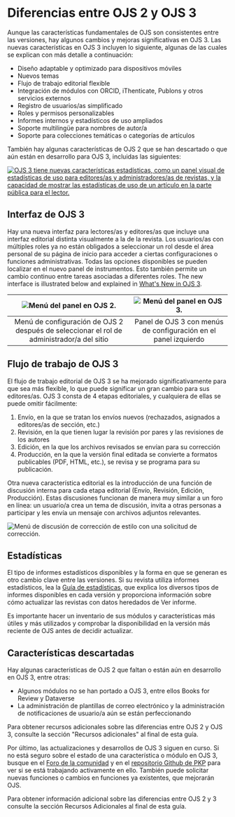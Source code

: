 # Diferencias entre OJS 2 y OJS 3

Aunque las características fundamentales de OJS son consistentes entre las versiones, hay algunos cambios y mejoras significativas en OJS 3. Las nuevas características en OJS 3 incluyen lo siguiente, algunas de las cuales se explican con más detalle a continuación:

* Diseño adaptable y optimizado para dispositivos móviles
* Nuevos temas
* Flujo de trabajo editorial flexible
* Integración de módulos con ORCID, iThenticate, Publons y otros servicios externos
* Registro de usuarios/as simplificado
* Roles y permisos personalizables
* Informes internos y estadísticos de uso ampliados
* Soporte multilingüe para nombres de autor/a
* Soporte para colecciones temáticas o categorías de artículos

También hay algunas características de OJS 2 que se han descartado o que aún están en desarrollo para OJS 3, incluidas las siguientes:

[![OJS 3 tiene nuevas características estadísticas, como un panel visual de estadísticas de uso para editores/as y administradores/as de revistas, y la capacidad de mostrar las estadísticas de uso de un artículo en la parte pública para el lector.](https://img.youtube.com/vi/UFkEj2kXd-0/0.jpg)](https://www.youtube.com/watch?feature=player_embedded&v=UFkEj2kXd-0&list=PLg358gdRUrDX7Ai8HcN2vqPM1g0HHG7nu)

## Interfaz de OJS 3

Hay una nueva interfaz para lectores/as y editores/as que incluye una interfaz editorial distinta visualmente a la de la revista. Los usuarios/as con múltiples roles ya no están obligados a seleccionar un rol desde el área personal de su página de inicio para acceder a ciertas configuraciones o funciones administrativas. Todas las opciones disponibles se pueden localizar en el nuevo panel de instrumentos. Esto también permite un cambio continuo entre tareas asociadas a diferentes roles. The new interface is illustrated below and explained in [What's New in OJS 3](https://docs.pkp.sfu.ca/learning-ojs/3.2/en/introduction#whats-new-in-ojs-3).

|                 ![Menú del panel en OJS 2.](./assets/ojs-2-settings.png)                  |    ![Menú del panel en OJS 3.](./assets/ojs-3-dashboard.png)    |
|:-----------------------------------------------------------------------------------------:|:---------------------------------------------------------------:|
| Menú de configuración de OJS 2 después de seleccionar el rol de administrador/a del sitio | Panel de OJS 3 con menús de configuración en el panel izquierdo |

## Flujo de trabajo de OJS 3

El flujo de trabajo editorial de OJS 3 se ha mejorado significativamente para que sea más flexible, lo que puede significar un gran cambio para sus editores/as. OJS 3 consta de 4 etapas editoriales, y cualquiera de ellas se puede omitir fácilmente:

1. Envío, en la que se tratan los envíos nuevos (rechazados, asignados a editores/as de sección, etc.)
2. Revisión, en la que tienen lugar la revisión por pares y las revisiones de los autores
3. Edición, en la que los archivos revisados se envían para su corrección
4. Producción, en la que la versión final editada se convierte a formatos publicables (PDF, HTML, etc.), se revisa y se programa para su publicación.

Otra nueva característica editorial es la introducción de una función de discusión interna para cada etapa editorial (Envío, Revisión, Edición, Producción). Estas discusiones funcionan de manera muy similar a un foro en línea: un usuario/a crea un tema de discusión, invita a otras personas a participar y les envía un mensaje con archivos adjuntos relevantes.

![Menú de discusión de corrección de estilo con una solicitud de corrección.](./assets/ojs-3-discussions.png)

## Estadísticas

El tipo de informes estadísticos disponibles y la forma en que se generan es otro cambio clave entre las versiones. Si su revista utiliza informes estadísticos, lea la [Guía de estadísticas](https://docs.pkp.sfu.ca/admin-guide/en/statistics), que explica los diversos tipos de informes disponibles en cada versión y proporciona información sobre cómo actualizar las revistas con datos heredados de Ver informe.

Es importante hacer un inventario de sus módulos y características más útiles y más utilizados y comprobar la disponibilidad en la versión más reciente de OJS antes de decidir actualizar.

## Características descartadas

Hay algunas características de OJS 2 que faltan o están aún en desarrollo en OJS 3, entre otras:

* Algunos módulos no se han portado a OJS 3, entre ellos Books for Review y Dataverse
* La administración de plantillas de correo electrónico y la administración de notificaciones de usuario/a aún se están perfeccionando

Para obtener recursos adicionales sobre las diferencias entre OJS 2 y OJS 3, consulte la sección "Recursos adicionales" al final de esta guía.

Por último, las actualizaciones y desarrollos de OJS 3 siguen en curso. Si no está seguro sobre el estado de una característica o módulo en OJS 3, busque en el [Foro de la comunidad](https://forum.pkp.sfu.ca/) y en el [repositorio Github de PKP](https://github.com/pkp/pkp-lib/issues) para ver si se está trabajando activamente en ello. También puede solicitar nuevas funciones o cambios en funciones ya existentes, que mejorarán OJS.

Para obtener información adicional sobre las diferencias entre OJS 2 y 3 consulte la sección Recursos Adicionales al final de esta guía.
